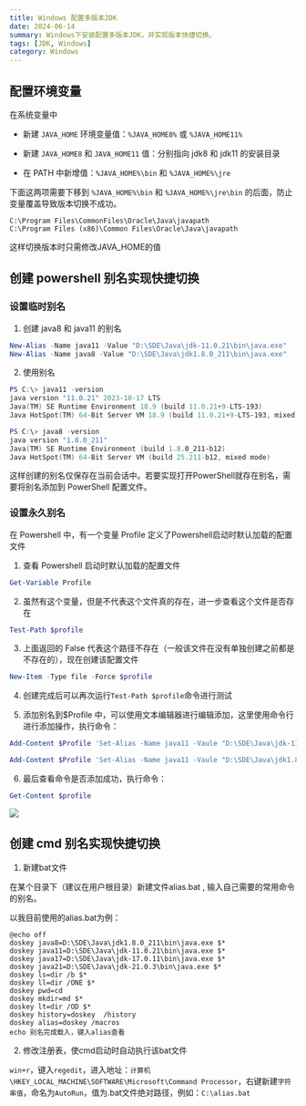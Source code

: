 ```yaml
---
title: Windows 配置多版本JDK
date: 2024-06-14
summary: Windows下安装配置多版本JDK，并实现版本快捷切换。
tags: [JDK, Windows]
category: Windows
---
```


## 配置环境变量

在系统变量中

- 新建 `JAVA_HOME` 环境变量值：`%JAVA_HOME8%` 或 `%JAVA_HOME11%`

- 新建 `JAVA_HOME8` 和 `JAVA_HOME11` 值：分别指向 jdk8 和 jdk11 的安装目录

- 在 PATH 中新增值：`%JAVA_HOME%\bin` 和 `%JAVA_HOME%\jre`

下面这两项需要下移到 `%JAVA_HOME%\bin` 和 `%JAVA_HOME%\jre\bin` 的后面，防止变量覆盖导致版本切换不成功。

```
C:\Program Files\CommonFiles\Oracle\Java\javapath
C:\Program Files (x86)\Common Files\Oracle\Java\javapath
```

这样切换版本时只需修改JAVA_HOME的值

## 创建 powershell 别名实现快捷切换

### 设置临时别名

1. 创建 java8 和 java11 的别名

```powershell
New-Alias -Name java11 -Value "D:\SDE\Java\jdk-11.0.21\bin\java.exe"
New-Alias -Name java8 -Value "D:\SDE\Java\jdk1.8.0_211\bin\java.exe"
```

2. 使用别名

```powershell
PS C:\> java11 -version
java version "11.0.21" 2023-10-17 LTS
Java(TM) SE Runtime Environment 18.9 (build 11.0.21+9-LTS-193)
Java HotSpot(TM) 64-Bit Server VM 18.9 (build 11.0.21+9-LTS-193, mixed mode)

PS C:\> java8 -version
java version "1.8.0_211"
Java(TM) SE Runtime Environment (build 1.8.0_211-b12)
Java HotSpot(TM) 64-Bit Server VM (build 25.211-b12, mixed mode)
```

这样创建的别名仅保存在当前会话中。若要实现打开PowerShell就存在别名，需要将别名添加到 PowerShell 配置文件。

### 设置永久别名

在 Powershell 中，有一个变量 Profile 定义了Powershell启动时默认加载的配置文件

1. 查看 Powershell 启动时默认加载的配置文件

```powershell
Get-Variable Profile
```

2. 虽然有这个变量，但是不代表这个文件真的存在，进一步查看这个文件是否存在

```powershell
Test-Path $profile
```

3. 上面返回的 False 代表这个路径不存在（一般该文件在没有单独创建之前都是不存在的），现在创建该配置文件

```powershell
New-Item -Type file -Force $profile
```

4. 创建完成后可以再次运行`Test-Path $profile`命令进行测试

5. 添加别名到$Profile 中，可以使用文本编辑器进行编辑添加，这里使用命令行进行添加操作，执行命令：

```powershell
Add-Content $Profile 'Set-Alias -Name java11 -Vaule "D:\SDE\Java\jdk-11.0.21\bin\java.exe"'

Add-Content $Profile 'Set-Alias -Name java11 -Vaule "D:\SDE\Java\jdk1.8.0_211\bin\java.exe"'
```

6. 最后查看命令是否添加成功，执行命令：

```powershell
Get-Content $profile
```

![](https://img.akams.cn/image-20231215152848830.png)

## 创建 cmd 别名实现快捷切换

1. 新建bat文件

在某个目录下（建议在用户根目录）新建文件alias.bat , 输入自己需要的常用命令的别名。

以我目前使用的alias.bat为例：

```
@echo off
doskey java8=D:\SDE\Java\jdk1.8.0_211\bin\java.exe $*
doskey java11=D:\SDE\Java\jdk-11.0.21\bin\java.exe $*
doskey java17=D:\SDE\Java\jdk-17.0.11\bin\java.exe $*
doskey java21=D:\SDE\Java\jdk-21.0.3\bin\java.exe $*
doskey ls=dir /b $*
doskey ll=dir /ONE $*
doskey pwd=cd
doskey mkdir=md $*
doskey lt=dir /OD $*
doskey history=doskey  /history
doskey alias=doskey /macros
echo 别名完成载入，键入alias查看
```

2. 修改注册表，使cmd启动时自动执行该bat文件

`win+r`，键入`regedit`，进入地址：`计算机\HKEY_LOCAL_MACHINE\SOFTWARE\Microsoft\Command Processor`，右键新建`字符串值`，命名为`AutoRun`，值为.bat文件绝对路径，例如：`C:\alias.bat`
